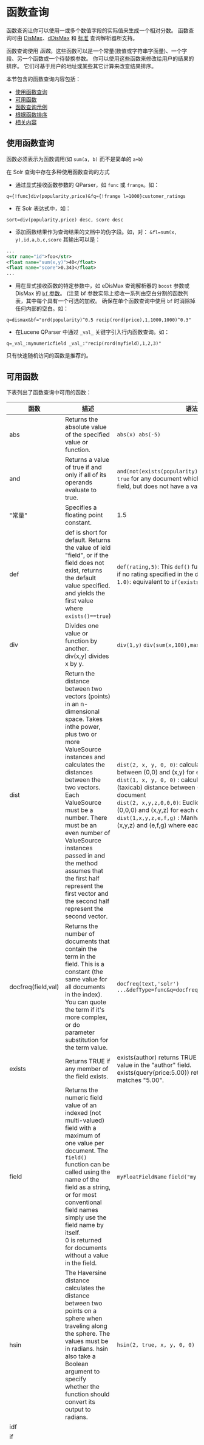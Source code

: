 # 函数查询

函数查询让你可以使用一或多个数值字段的实际值来生成一个相对分数。
函数查询可由 [DisMax](./dismax.md)、[dDisMax](./extended_dismax.md) 和
[标准](./standard.md) 查询解析器所支持。

函数查询使用 *函数*。这些函数可以是一个常量(数值或字符串字面量)、一个字段、另一个函数或一个待替换参数。
你可以使用这些函数来修改给用户的结果的排序。
它们可基于用户的地址或某些其它计算来改变结果排序。

本节包含的函数查询内容包括：

* [使用函数查询](#using)
* [可用函数](#available)
* [函数查询示例](#example)
* [根据函数排序](#sort)
* [相关内容](#related)

## <a name="using"></a>使用函数查询

函数必须表示为函数调用(如 `sum(a, b)` 而不是简单的 `a+b`)

在 Solr 查询中存在多种使用函数查询的方式

* 通过显式接收函数参数的 QParser，如 `func` 或 `frange`。如：

```
q={!func}div(popularity,price)&fq={!frange l=1000}customer_ratings
```

* 在 Solr 表达式中，如：

```
sort=div(popularity,price) desc, score desc
```

* 添加函数结果作为查询结果的文档中的伪字段。如，对： `&fl=sum(x, y),id,a,b,c,score` 其输出可以是：

```xml
...
<str name="id">foo</str>
<float name="sum(x,y)">40</float>
<float name="score">0.343</float>
...
```

* 用在显式接收函数的特定参数中，如 eDisMax 查询解析器的 `boost` 参数或 DisMax 的 
[`bf` 参数](https://cwiki.apache.org/confluence/display/solr/The+DisMax+Query+Parser#TheDisMaxQueryParser-Thebf(BoostFunctions)Parameter)。
(注意 bf 参数实际上接收一系列由空白分割的函数列表，其中每个具有一个可选的加权。
确保在单个函数查询中使用 `bf` 时消除掉任何内部的空白。如：

```
q=dismax&bf="ord(popularity)^0.5 recip(rord(price),1,1000,1000)^0.3"
```

* 在Lucene QParser 中通过 `_val_` 关键字引入行内函数查询。如：

```
q=_val_:mynumericfield _val_:"recip(rord(myfield),1,2,3)"
```

只有快速随机访问的函数是推荐的。

## <a name="available"></a>可用函数

下表列出了函数查询中可用的函数：

|函数    |描述                   |语法示例                 |
|-------|----------------------|------------------------|
|abs    |Returns the absolute value of the specified value or function.|`abs(x) abs(-5)`|
|and    |Returns a value of true if and only if all of its operands evaluate to true.|`and(not(exists(popularity)),exists(price))`: returns `true` for any document which has a value in the `price` field, but does not have a value in the `popularity` field |
|"常量"  |Specifies a floating point constant. |1.5 |
|def    |def is short for default. Returns the value of ield "field", or if the field does not exist, returns the default value specified. and yields the first value where `exists()==true`) |`def(rating,5)`: This `def()` function returns the rating, or if no rating specified in the doc, returns 5 `def(myfield, 1.0)`: equivalent to `if(exists(myfield),myfield,1.0)` |
|div    |Divides one value or function by another. div(x,y) divides x by y.|`div(1,y)` `div(sum(x,100),max(y,1))` |
|dist   |Return the distance between two vectors (points) in an n-dimensional space. Takes inthe power, plus two or more ValueSource instances and calculates the distances between the two vectors. Each ValueSource must be a number. There must be an even number of ValueSource instances passed in and the method assumes that the first half represent the first vector and the second half represent the second vector. |`dist(2, x, y, 0, 0)`: calculates the Euclidean distance between (0,0) and (x,y) for each document<br/>  `dist(1, x, y, 0, 0)` : calculates the Manhattan (taxicab) distance between (0,0) and (x,y) for each document<br/> `dist(2, x,y,z,0,0,0)`: Euclidean distance between (0,0,0) and (x,y,z) for each document.<br/> `dist(1,x,y,z,e,f,g)` : Manhattan distance between (x,y,z) and (e,f,g) where each letter is a field name|
|docfreq(field,val) |Returns the number of documents that contain the term in the field. This is a constant (the same value for all documents in the index).<br/>You can quote the term if it's more complex, or do parameter substitution for the term value.|`docfreq(text,'solr') ...&defType=func&q=docfreq(text,$myterm)&myterm=solr` |
|exists |Returns TRUE if any member of the field exists.|exists(author) returns TRUE for any document has a value in the "author" field.<br/> exists(query(price:5.00)) returns TRUE if "price" matches "5.00".|
|field  |Returns the numeric field value of an indexed (not multi-valued) field with a maximum of one value per document. The `field()` function can be called using the name of the field as a string, or for most conventional field names simply use the field name by itself.<br/> 0 is returned for documents without a value in the field.|`myFloatFieldName` `field("my complex float fieldName")` |
|hsin   |The Haversine distance calculates the distance between two points on a sphere when traveling along the sphere. The values must be in radians. hsin also take a Boolean argument to specify whether the function should convert its output to radians.|`hsin(2, true, x, y, 0, 0)`  |
|idf    |||
|if     |||
||||
||||
||||
||||
||||
||||
||||
||||
||||
||||
||||
||||
||||
||||
||||
||||
||||
||||
||||
||||
||||
||||
||||
||||
||||
||||
||||
||||

## <a name="example"></a>函数查询示例
## <a name="sort"></a>根据函数排序
## <a name="related"></a>相关内容

